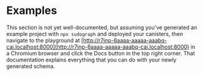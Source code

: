 # Examples

This section is not yet well-documented, but assuming you've generated an example project with `npx sudograph` and deployed your canisters, then navigate to the playground at [http://r7inp-6aaaa-aaaaa-aaabq-cai.localhost:8000](http://r7inp-6aaaa-aaaaa-aaabq-cai.localhost:8000) in a Chromium browser and click the Docs button in the top right corner. That documentation explains everything that you can do with your newly generated schema.